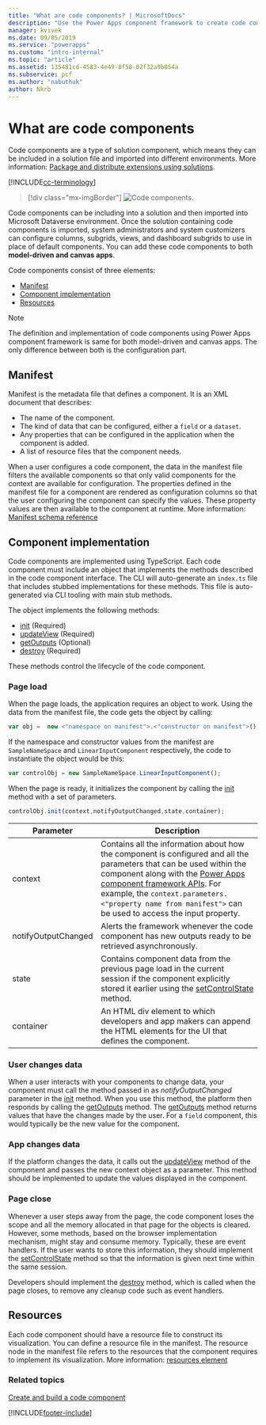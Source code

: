 ```yaml
---
title: "What are code components? | MicrosoftDocs"
description: "Use the Power Apps component framework to create code components to provide enhanced user experiences for users to view and work with data in forms, views, and dashboards."
manager: kvivek
ms.date: 09/05/2019
ms.service: "powerapps"
ms.custom: "intro-internal"
ms.topic: "article"
ms.assetid: 135481cd-4583-4e49-8f58-02f32a9b054a
ms.subservice: pcf
ms.author: "nabuthuk"
author: Nkrb
---
```


# What are code components

Code components are a type of solution component, which means they can be included in a solution file and imported into different environments. More information: [Package and distribute extensions using solutions](/dynamics365/customer-engagement/developer/package-distribute-extensions-use-solutions).

[!INCLUDE[cc-terminology](../data-platform/includes/cc-terminology.md)]

> [!div class="mx-imgBorder"] 
> ![Code components.](media/code-components.gif "Code components")

Code components can be including into a solution and then imported into Microsoft Dataverse environment. Once the solution containing code components is imported, system administrators and system customizers can configure columns, subgrids, views, and dashboard subgrids to use in place of default components. You can add these code components to both **model-driven and canvas apps**. 

Code components consist of three elements:

- [Manifest](#manifest)
- [Component implementation](#component-implementation)
- [Resources](#resources)

> [!NOTE]
> The definition and implementation of code components using Power Apps component framework is same for both model-driven and canvas apps. The only difference between both is the configuration part. 

## Manifest

Manifest is the metadata file that defines a component. It is an XML document that describes:

- The name of the component.
- The kind of data that can be configured, either a `field` or a `dataset`.
- Any properties that can be configured in the application when the component is added.
- A list of resource files that the component needs. 

When a user configures a code component, the data in the manifest file filters the available components so that only valid components for the context are available for configuration. The properties defined in the manifest file for a component are rendered as configuration columns so that the user configuring the component can specify the values. These property values are then available to the component  at runtime. More information: [Manifest schema reference](manifest-schema-reference/index.md)

## Component implementation

Code components are implemented using TypeScript. Each code component must include an object that implements the methods described in the code component interface. The CLI will auto-generate an `index.ts` file that includes stubbed implementations for these methods. This file is auto-generated via CLI tooling with main stub methods.

The object implements the following methods:

- [init](reference/control/init.md) (Required)
- [updateView](reference/control/updateview.md) (Required)
- [getOutputs](reference/control/getoutputs.md) (Optional)
- [destroy](reference/control/destroy.md) (Required)

These methods control the lifecycle of the code component.

### Page load

When the page loads, the application requires an object to work. Using the data from the manifest file, the code gets the object by calling:

```js
var obj =  new <"namespace on manifest">.<"constructor on manifest">();
```

If the namespace and constructor values from the manifest are `SampleNameSpace` and `LinearInputComponent` respectively, the code to instantiate the object would be this:

```js
var controlObj = new SampleNameSpace.LinearInputComponent();
```

When the page is ready, it initializes the component by calling the [init](reference/control/init.md) method with a set of parameters.

```js
controlObj.init(context,notifyOutputChanged,state,container);
```

|Parameter|Description|
|---|---|
|context| Contains all the information about how the component is configured and all the parameters that can be used within the component along with the [Power Apps component framework APIs](reference/index.md). For example, the `context.parameters.<"property name from manifest">` can be used to access the input property.|
|notifyOutputChanged |Alerts the framework whenever the code component has new outputs ready to be retrieved asynchronously.|
|state|Contains component data from the previous page load in the current session if the component explicitly stored it earlier using the [setControlState](reference/mode/setcontrolstate.md) method.|
|container|An HTML div element to which developers and app makers can append the HTML elements for the UI that defines the component.|

### User changes data

When a user interacts with your components to change data, your component must call the method passed in as *notifyOutputChanged* parameter in the [init](reference/control/init.md) method. When you use this method, the platform then responds by calling the [getOutputs](reference/control/getoutputs.md) method. The [getOutputs](reference/control/getoutputs.md) method returns values that have the changes made by the user. For a `field` component, this would typically be the new value for the component.

### App changes data

If the platform changes the data, it calls out the [updateView](reference/control/updateview.md) method of the component and passes the new context object as a parameter. This method should be implemented to update the values displayed in the component.

### Page close

Whenever a user steps away from the page, the code component loses the scope and all the memory allocated in that page for the objects is cleared. However, some methods, based on the browser implementation mechanism, might stay and consume memory. Typically, these are event handlers. If the user wants to store this information, they should implement the [setControlState](reference/mode/setcontrolstate.md) method so that the information is given next time within the same session.

Developers should implement the [destroy](reference/control/destroy.md) method, which is called when the page closes, to remove any cleanup code such as event handlers.

## Resources

Each code component should have a resource file to construct its visualization. You can define a resource file in the manifest. The resource node in the manifest file refers to the resources that the component requires to implement its visualization. More information: [resources element](manifest-schema-reference/resources.md)

### Related topics

[Create and build a code component](create-custom-controls-using-pcf.md)


[!INCLUDE[footer-include](../../includes/footer-banner.md)]